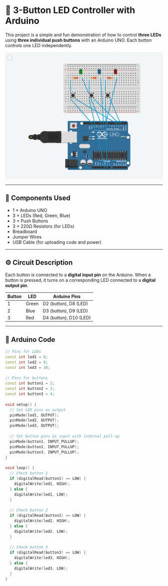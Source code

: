 
# 🔌 3-Button LED Controller with Arduino

This project is a simple and fun demonstration of how to control **three LEDs** using **three individual push buttons** with an Arduino UNO. Each button controls one LED independently.

![Circuit Diagram](./LedButtonConroller22.png)

---

## 🧰 Components Used

- 1 × Arduino UNO
- 3 × LEDs (Red, Green, Blue)
- 3 × Push Buttons
- 3 × 220Ω Resistors (for LEDs)
- Breadboard
- Jumper Wires
- USB Cable (for uploading code and power)

---

## ⚙️ Circuit Description

Each button is connected to a **digital input pin** on the Arduino. When a button is pressed, it turns on a corresponding LED connected to a **digital output pin**.

| Button | LED  | Arduino Pins  |
|--------|------|----------------|
| 1      | Green | D2 (button), D8 (LED) |
| 2      | Blue  | D3 (button), D9 (LED) |
| 3      | Red   | D4 (button), D10 (LED) |

---

## 📜 Arduino Code

```cpp
// Pins for LEDs
const int led1 = 8;
const int led2 = 9;
const int led3 = 10;

// Pins for buttons
const int button1 = 2;
const int button2 = 3;
const int button3 = 4;

void setup() {
  // Set LED pins as output
  pinMode(led1, OUTPUT);
  pinMode(led2, OUTPUT);
  pinMode(led3, OUTPUT);

  // Set button pins as input with internal pull-up
  pinMode(button1, INPUT_PULLUP);
  pinMode(button2, INPUT_PULLUP);
  pinMode(button3, INPUT_PULLUP);
}

void loop() {
  // Check button 1
  if (digitalRead(button1) == LOW) {
    digitalWrite(led1, HIGH);
  } else {
    digitalWrite(led1, LOW);
  }

  // Check button 2
  if (digitalRead(button2) == LOW) {
    digitalWrite(led2, HIGH);
  } else {
    digitalWrite(led2, LOW);
  }

  // Check button 3
  if (digitalRead(button3) == LOW) {
    digitalWrite(led3, HIGH);
  } else {
    digitalWrite(led3, LOW);
  }
}
